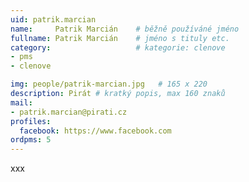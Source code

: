 ```yaml
---
uid: patrik.marcian
name:     Patrik Marcián  	# běžně používáné jméno
fullname: Patrik Marcián  	# jméno s tituly etc.
category:                   # kategorie: clenove
- pms
- clenove

img: people/patrik-marcian.jpg   # 165 x 220
description: Pirát # kratký popis, max 160 znaků
mail:
- patrik.marcian@pirati.cz
profiles:
  facebook: https://www.facebook.com
ordpms: 5
---
```


xxx
